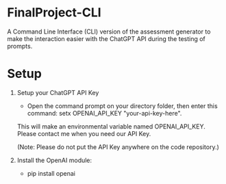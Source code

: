 # FinalProject-CLI
A Command Line Interface (CLI) version of the assessment generator to make the interaction easier with the ChatGPT API during the testing of prompts.

# Setup 
1. Setup your ChatGPT API Key
   - Open the command prompt on your directory folder, then enter this command:
    setx OPENAI_API_KEY "your-api-key-here".

   This will make an environmental variable named OPENAI_API_KEY.
   Please contact me when you need our API Key.

   (Note: Please do not put the API Key anywhere on the code repository.)
2. Install the OpenAI module:
   - pip install openai